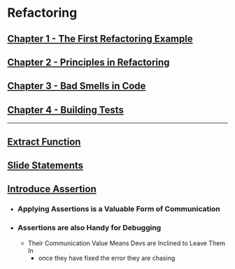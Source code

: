 # Refactoring 


## [Chapter 1 - The First Refactoring Example](ch01-a-first-example/README.md)


## [Chapter 2 - Principles in Refactoring](doc/README_chap_2.md)


## [Chapter 3 - Bad Smells in Code](doc/README_chap_3.md) 


## [Chapter 4 - Building Tests](doc/README_chap_4.md)


---

## [Extract Function](extract-function/README.md)


## [Slide Statements](https://memberservices.informit.com/my_account/webedition/9780135425664/html/slidestatements.html)


## [Introduce Assertion](https://memberservices.informit.com/my_account/webedition/9780135425664/html/introduceassertion.html)
- ### Applying Assertions is a Valuable Form of Communication
- ### Assertions are also Handy for Debugging
  - Their Communication Value Means Devs are Inclined to Leave Them In 
    - once they have fixed the error they are chasing